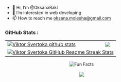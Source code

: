 - 👋 Hi, I’m @OksanaBakl
- 👀 I’m interested in web developing
- 📫 How to reach me oksana.molesha@gmail.com

<!---
OksanaBakl/OksanaBakl is a ✨ special ✨ repository because its `README.md` (this file) appears on your GitHub profile.
You can click the Preview link to take a look at your changes.
--->

### GitHub Stats :

<table align="center">
  <tr>
  <td>
  <a href="https://github.com/OksanaBakl/github-readme-stats"><img align="center" src="https://github-readme-stats.vercel.app/api?username=OksanaBakl&show_icons=true&include_all_commits=true&theme=buefy&hide_border=true" alt="Viktor Svertoka github stats" /></a>
  </td>
  <td>
  <a href="https://github.com/OksanaBakl/github-readme-stats"><img align="center" src="https://github-readme-stats.vercel.app/api/top-langs/?username=OksanaBakl&layout=compact&theme=buefy&hide_border=true" /></a>
  </td>
  </tr>
  <tr>
  <td colspan=2 align="center">
  <a href="https://git.io/streak-stats"> <img src="http://github-readme-streak-stats.herokuapp.com?user=OksanaBakl&hide_border=true&background=f6f8fa&currStreakLabel=000000&date_format=j%20M%5B%20Y%5D" alt="Viktor Svertoka GitHub Readme Streak Stats" /> </a>
  </td>
  </tr>
</table>

<div align=center> 
<img src="https://readme-typing-svg.herokuapp.com?color=%2336BCF7&size=30&center=true&vCenter=true&width=1000&height=50&lines=Fun+Facts:+;Love+joking,+got+a+great+sense+of+humor.+;" alt="Fun Facts" /> 
</div>
  
<br>

<div align="center">
<a href="https://u8views.com/github/OksanaBakl"><img src="https://u8views.com/api/v1/github/profiles/115661003/views/day-week-month-total-count.svg"></a>
</div>
